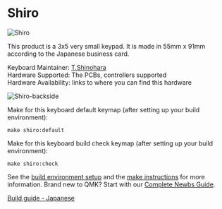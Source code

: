 # Shiro 

![Shiro](https://cdn.discordapp.com/attachments/536423734144401422/597447002288291861/P7070070_cp.jpg)

This product is a 3x5 very small keypad.
It is made in 55mm x 91mm according to the Japanese business card.

Keyboard Maintainer: [T.Shinohara](https://github.com/ShinoharaTa)  
Hardware Supported: The PCBs, controllers supported  
Hardware Availability: links to where you can find this hardware

![Shiro-backside](https://cdn.discordapp.com/attachments/536423734144401422/597464086640328724/20190707_033520.jpg)

Make for this keyboard default keymap (after setting up your build environment):

    make shiro:default

Make for this keyboard build check keymap (after setting up your build environment):

    make shiro:check

See the [build environment setup](https://docs.qmk.fm/#/getting_started_build_tools) and the [make instructions](https://docs.qmk.fm/#/getting_started_make_guide) for more information. Brand new to QMK? Start with our [Complete Newbs Guide](https://docs.qmk.fm/#/newbs).

[Build guide - Japanese](https://github.com/ShinoharaTa/keyboards/blob/master/Shiro/manual/build_guide_ja.md)  